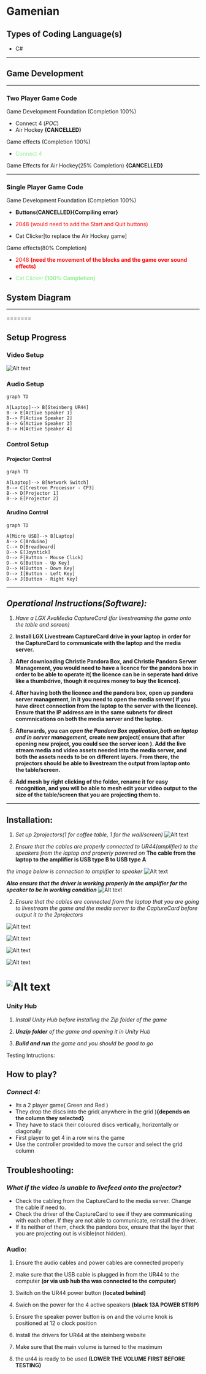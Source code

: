 # Gamenian

## Types of Coding Language(s)

- C# 

---

## Game Development

---

### Two Player Game Code

Game Development Foundation (Completion 100%)
- Connect 4 (*POC*)
- Air Hockey **(CANCELLED)**

Game effects (Completion 100%)
- <span style="color:lightgreen">Connect 4</span>

Game Effects for Air Hockey(25% Completion) **{CANCELLED}**

---

### Single Player Game Code

Game Development Foundation (Completion 100%)

- **Buttons(CANCELLED){Compiling error}**

- <span style="color:red">2048 (would need to add the Start and Quit buttons)</span>

- Cat Clicker[to replace the Air Hockey game]

Game effects(80% Completion)

- <span style="color:red">2048 **(need the movement of the blocks and the game over sound effects)**</span>

- <span style="color:lightgreen">Cat Clicker **(100% Completion)**</span>


## System Diagram

---
=======


## Setup Progress
### Video Setup
![Alt text](Imgdiagram/photo_6325431218992166877_y.jpg)


### Audio Setup
```mermaid
graph TD

A[Laptop]--> B[Steinberg UR44]
B--> E[Active Speaker 1]
B--> F[Active Speaker 2]
B--> G[Active Speaker 3]
B--> H[Active Speaker 4]

```


### Control Setup
#### Projector Control
```mermaid
graph TD

A[Laptop]--> B[Network Switch]
B--> C[Crestron Processor - CP3]
B--> D[Projector 1]
B--> E[Projector 2]

```
#### Arudino Control
```mermaid
graph TD

A[Micro USB]--> B[Laptop]
A--> C[Arduino]
C--> D[Breadboard]
D--> E[Joystick]
D--> F[Button - Mouse Click]
D--> G[Button - Up Key]
D--> H[Button - Down Key]
D--> I[Button - Left Key]
D--> J[Button - Right Key]

```
---
## *Operational Instructions(Software):*

1) *Have a LGX AvaMedia CaptureCard (for livestreaming the game onto the table and screen)*

2) **Install LGX Livestream CaptureCard drive in your laptop in order for the CaptureCard to communicate with the laptop and the media server.**

3) **After downloading Christie Pandora Box, and Christie Pandora Server Management, you would need to have a licence for the pandora box in order to be able to operate it( the licence can be in seperate hard drive like a thumbdrive, though it requires money to buy the licence).**

4) **After having both the licence and the pandora box, open up pandora server management, in it you need to open the media server( if you have direct connection from the laptop to the server with the licence). Ensure that the IP address are in the same subnets for direct commnications on both the media server and the laptop.** 

5) **Afterwards, you can *open the Pandora Box application,both on laptop and in server management,* create new project( ensure that after opening new project, you could see the server icon ). Add the live stream media and video assets needed into the media server, and both the assets needs to be on different layers. From there, the projectors should be able to livestream the output from laptop onto the table/screen.**

6) **Add mesh by right clicking of the folder, rename it for easy recognition, and you will be able to mesh edit your video output to the size of the table/screen that you are projecting them to.**

---
## Installation:

1) *Set up 2projectors(1 for coffee table, 1 for the wall/screen)*
![Alt text](images314Github/-6339063505319213120_121.jpg)

2) *Ensure that the cables are properly connected to UR44(amplifier) to the speakers from the laptop and properly powered on*
**The cable from the laptop to the amplifier is USB type B to USB type A**

*the image below is connection to amplifier to speaker*
![Alt text](images314Github/IMG20230606143016.jpg)

***Also ensure that the driver is working properly in the amplifier for the speaker to be in working condition***
![Alt text](Addimg/photo_6339063505319213114_y.jpg)


2) *Ensure that the cables are connected from the laptop that you are going to livestream the game and the media server to the CaptureCard before output it to the 2projectors*

![Alt text](images314Github/IMG20230606143107.jpg)

![Alt text](images314Github/SGCAM_20230606_165220717.jpg)

![Alt text](images314Github/SGCAM_20230606_165119660.jpg)

![Alt text](images314Github/SGCAM_20230606_164630966.jpg)

![Alt text](images314Github/SGCAM_20230606_164744689.jpg)
=======
### **Unity Hub**


1) *Install Unity Hub before installing the Zip folder of the game*

2) ***Unzip folder** of the game and opening it in Unity Hub*

3) ***Build and run** the game and you should be good to go*

Testing Intructions:
## **How to play?** 
### ***Connect 4:***
* Its a 2 player game( Green and Red )
* They drop the discs into the grid( anywhere in the grid )**{depends on the column they selected}**
* They have to stack their coloured discs vertically, horizontally or diagonally
* First player to get 4 in a row wins the game
* Use the controller provided to move the cursor and select the grid column

## **Troubleshooting:**
### ***What if the video is unable to livefeed onto the projector?***
* Check the cabling from the CaptureCard to the media server. Change the cable if need to.
* Check the driver of the CaptureCard to see if they are communicating with each other. If they are not able to communicate, reinstall the driver.
* If its neither of them, check the pandora box, ensure that the layer that you are projecting out is visible(not hidden).

### **Audio:**

1) Ensure the audio cables and power cables are connected properly

2) make sure that the USB cable is plugged in from the UR44 to the computer **(or via usb hub tha was connected to the computer)**

3) Switch on the UR44 power button **(located behind)**

4) Swich on the power for the 4 active speakers **(black 13A POWER STRIP)**

5) Ensure the speaker power button is on and the volume knok is positioned at 12 o clock position

6) Install the drivers for UR44 at the steinberg website

7) Make sure that the main volume is turned to the maximum

8) the ur44 is ready to be used
**(LOWER THE VOLUME FIRST BEFORE TESTING)**